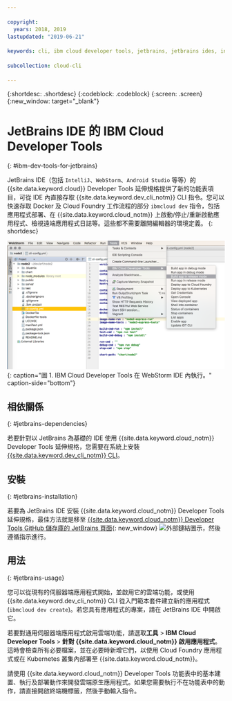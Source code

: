 ```yaml
---

copyright:
  years: 2018, 2019
lastupdated: "2019-06-21"

keywords: cli, ibm cloud developer tools, jetbrains, jetbrains ides, intellij, webstorm, android studio, ibmcloud dev, view remote logs, ibmcloud docker commands

subcollection: cloud-cli

---
```


{:shortdesc: .shortdesc}
{:codeblock: .codeblock}
{:screen: .screen}
{:new_window: target="_blank"}

# JetBrains IDE 的 IBM Cloud Developer Tools
{: #ibm-dev-tools-for-jetbrains}

JetBrains IDE（包括 `IntelliJ`、`WebStorm`、`Android Studio` 等等）的 {{site.data.keyword.cloud}} Developer Tools 延伸規格提供了新的功能表項目，可從 IDE 內直接存取 {{site.data.keyword.dev_cli_notm}} CLI 指令。您可以快速存取 Docker 及 Cloud Foundry 工作流程的部分 `ibmcloud dev` 指令，包括應用程式部署、在 {{site.data.keyword.cloud_notm}} 上啟動/停止/重新啟動應用程式、檢視遠端應用程式日誌等。這些都不需要離開編輯器的環境定義。
{: shortdesc}

![在 WebStorm IDE 內執行之 IBM Cloud Developer Tools 的畫面擷取。](../images/jetbrains.png "{{site.data.keyword.cloud_notm}} Developer Tools 功能表範例，在 WebStorm IDE 內執行"){: caption="圖 1. IBM Cloud Developer Tools 在 WebStorm IDE 內執行。" caption-side="bottom"}

## 相依關係
{: #jetbrains-dependencies}

若要針對以 JetBrains 為基礎的 IDE 使用 {{site.data.keyword.cloud_notm}} Developer Tools 延伸規格，您需要在系統上安裝 [{{site.data.keyword.dev_cli_notm}} CLI](/docs/cli?topic=cloud-cli-getting-started)。

## 安裝
{: #jetbrains-installation}

若要為 JetBrains IDE 安裝 {{site.data.keyword.cloud_notm}} Developer Tools 延伸規格，最佳方法就是移至 [{{site.data.keyword.cloud_notm}} Developer Tools GitHub 儲存庫的 JetBrains 頁面](https://github.com/IBM-Cloud/ibm-cloud-developer-tools/tree/master/jetbrains){: new_window} ![外部鏈結圖示](../../icons/launch-glyph.svg "外部鏈結圖示")，然後遵循指示進行。

## 用法
{: #jetbrains-usage}

您可以從現有的伺服器端應用程式開始，並啟用它的雲端功能，或使用 {{site.data.keyword.dev_cli_notm}} CLI 從入門範本套件建立新的應用程式 (`ibmcloud dev create`)。若您具有應用程式的專案，請在 JetBrains IDE 中開啟它。

若要對通用伺服器端應用程式啟用雲端功能，請選取**工具** > **IBM Cloud Developer Tools** > **針對 {{site.data.keyword.cloud_notm}} 啟用應用程式**。這時會檢查所有必要檔案，並在必要時新增它們，以使用 Cloud Foundry 應用程式或在 Kubernetes 叢集內部署至 {{site.data.keyword.cloud_notm}}。

請使用 {{site.data.keyword.cloud_notm}} Developer Tools 功能表中的基本建置、執行及部署動作來開發雲端原生應用程式。如果您需要執行不在功能表中的動作，請直接開啟終端機標籤，然後手動輸入指令。
